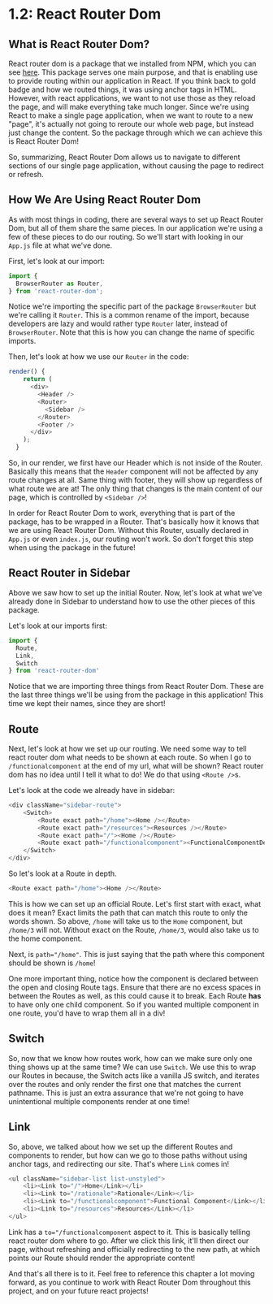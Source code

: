 # 1.2: React Router Dom

## What is React Router Dom?

React router dom is a package that we installed from NPM, which you can see [here](https://www.npmjs.com/package/react-router-dom). This package serves one main purpose, and that is enabling use to provide routing within our application in React. If you think back to gold badge and how we routed things, it was using anchor tags in HTML. However, with react applications, we want to not use those as they reload the page, and will make everything take much longer. Since we're using React to make a single page application, when we want to route to a new "page", it's actually not going to reroute our whole web page, but instead just change the content. So the package through which we can achieve this is React Router Dom!

So, summarizing, React Router Dom allows us to navigate to different sections of our single page application, without causing the page to redirect or refresh.

## How We Are Using React Router Dom

As with most things in coding, there are several ways to set up React Router Dom, but all of them share the same pieces. In our application we're using a few of these pieces to do our routing. So we'll start with looking in our `App.js` file at what we've done.

First, let's look at our import:

```javascript
import {
  BrowserRouter as Router,
} from 'react-router-dom';
```

Notice we're importing the specific part of the package `BrowserRouter` but we're calling it `Router`. This is a common rename of the import, because developers are lazy and would rather type `Router` later, instead of `BrowserRouter`. Note that this is how you can change the name of specific imports.

Then, let's look at how we use our `Router` in the code:

```javascript
render() {
    return (
      <div>
        <Header />
        <Router>
          <Sidebar />
        </Router>
        <Footer />
      </div>
    );
  }
```

So, in our render, we first have our Header which is not inside of the Router. Basically this means that the `Header` component will not be affected by any route changes at all. Same thing with footer, they will show up regardless of what route we are at! The only thing that changes is the main content of our page, which is controlled by `<Sidebar />`!

In order for React Router Dom to work, everything that is part of the package, has to be wrapped in a Router. That's basically how it knows that we are using React Router Dom. Without this Router, usually declared in `App.js` or even `index.js`, our routing won't work. So don't forget this step when using the package in the future!

## React Router in Sidebar

Above we saw how to set up the initial Router. Now, let's look at what we've already done in Sidebar to understand how to use the other pieces of this package.

Let's look at our imports first:

```javascript
import {
  Route,
  Link,
  Switch
} from 'react-router-dom'
```

Notice that we are importing three things from React Router Dom. These are the last three things we'll be using from the package in this application! This time we kept their names, since they are short!

## Route

Next, let's look at how we set up our routing. We need some way to tell react router dom what needs to be shown at each route. So when I go to `/functionalcomponent` at the end of my url, what will be shown? React router dom has no idea until I tell it what to do! We do that using `<Route />`s.

Let's look at the code we already have in sidebar:

```javascript
<div className="sidebar-route">
    <Switch>
        <Route exact path="/home"><Home /></Route>
        <Route exact path="/resources"><Resources /></Route>
        <Route exact path="/"><Home /></Route>
        <Route exact path="/functionalcomponent"><FunctionalComponentDemo /></Route>
    </Switch>
</div>
```

So let's look at a Route in depth.

```javascript
<Route exact path="/home"><Home /></Route>
```

This is how we can set up an official Route. Let's first start with exact, what does it mean? Exact limits the path that can match this route to only the words shown. So above, `/home` will take us to the `Home` component, but `/home/3` will not. Without exact on the Route, `/home/3`, would also take us to the home component.

Next, is `path="/home"`. This is just saying that the path where this component should be shown is `/home`!

One more important thing, notice how the component is declared between the open and closing Route tags. Ensure that there are no excess spaces in between the Routes as well, as this could cause it to break. Each Route **has** to have only one child component. So if you wanted multiple component in one route, you'd have to wrap them all in a div!

## Switch

So, now that we know how routes work, how can we make sure only one thing shows up at the same time? We can use `Switch`. We use this to wrap our Routes in because, the Switch acts like a vanilla JS switch, and iterates over the routes and only render the first one that matches the current pathname. This is just an extra assurance that we're not going to have unintentional multiple components render at one time!

## Link

So, above, we talked about how we set up the different Routes and components to render, but how can we go to those paths without using anchor tags, and redirecting our site. That's where `Link` comes in!

```javascript
<ul className="sidebar-list list-unstyled">
    <li><Link to="/">Home</Link></li>
    <li><Link to="/rationale">Rationale</Link></li>
    <li><Link to="/functionalcomponent">Functional Component</Link></li>
    <li><Link to="/resources">Resources</Link></li>
</ul>
```

Link has a `to="/functionalcomponent` aspect to it. This is basically telling react router dom where to go. After we click this link, it'll then direct our page, without refreshing and officially redirecting to the new path, at which points our Route should render the appropriate content!

And that's all there is to it. Feel free to reference this chapter a lot moving forward, as you continue to work with React Router Dom throughout this project, and on your future react projects!

